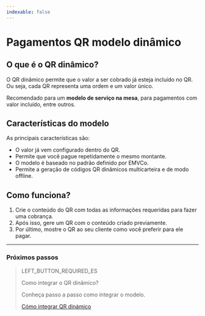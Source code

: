 ```yaml
---
indexable: false  
---
```


# Pagamentos QR modelo dinâmico
	
## O que é o QR dinâmico?

O QR dinâmico permite que o valor a ser cobrado já esteja incluído no QR. Ou seja, cada QR representa uma ordem e um valor único.

Recomendado para um **modelo de serviço na mesa**, para pagamentos com valor incluído, entre outros.

## Características do modelo

As principais características são:
- O valor já vem configurado dentro do QR.
- Permite que você pague repetidamente o mesmo montante.
- O modelo é baseado no padrão definido por EMVCo.
- Permite a geração de códigos QR dinâmicos multicarteira e de modo offline.


## Como funciona?

1. Crie o conteúdo do QR com todas as informações requeridas para fazer uma cobrança.
2. Após isso, gere um QR com o conteúdo criado previamente.
3. Por último, mostre o QR ao seu cliente como você preferir para ele pagar.


---
### Próximos passos


> LEFT_BUTTON_REQUIRED_ES
>
> Como integrar o QR dinâmico?
>
> Conheça passo a passo como integrar o modelo.
>
> [Cómo integrar QR dinámico](https://www.mercadopago[FAKER][URL][DOMAIN]/developers/es/guides/qr-code/qr-dinamic/qr-dinamic-part-b/)
